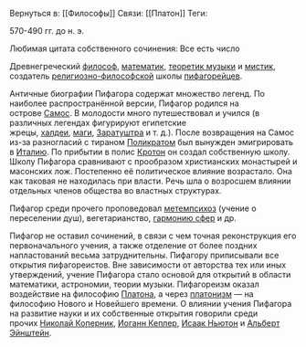Вернуться в: [[Философы]]
Связи: [[Платон]]
Теги: 

570-490 гг. до н. э.

Любимая цитата собственного сочинения: Все есть число

Древнегреческий [философ](https://ru.wikipedia.org/wiki/%D0%A4%D0%B8%D0%BB%D0%BE%D1%81%D0%BE%D1%84 "Философ"), [математик](https://ru.wikipedia.org/wiki/%D0%9C%D0%B0%D1%82%D0%B5%D0%BC%D0%B0%D1%82%D0%B8%D0%BA%D0%B0 "Математика"), [теоретик музыки](https://ru.wikipedia.org/wiki/%D0%A2%D0%B5%D0%BE%D1%80%D0%B8%D1%8F_%D0%BC%D1%83%D0%B7%D1%8B%D0%BA%D0%B8 "Теория музыки") и [мистик](https://ru.wikipedia.org/wiki/%D0%9C%D0%B8%D1%81%D1%82%D0%B8%D0%BA%D0%B0 "Мистика"), создатель [религиозно-философской](https://ru.wikipedia.org/wiki/%D0%A0%D0%B5%D0%BB%D0%B8%D0%B3%D0%B8%D0%BE%D0%B7%D0%BD%D0%B0%D1%8F_%D1%84%D0%B8%D0%BB%D0%BE%D1%81%D0%BE%D1%84%D0%B8%D1%8F "Религиозная философия") школы [пифагорейцев](https://ru.wikipedia.org/wiki/%D0%9F%D0%B8%D1%84%D0%B0%D0%B3%D0%BE%D1%80%D0%B5%D0%B8%D0%B7%D0%BC "Пифагореизм").

Античные биографии Пифагора содержат множество легенд. По наиболее распространённой версии, Пифагор родился на острове [Самос](https://ru.wikipedia.org/wiki/%D0%A1%D0%B0%D0%BC%D0%BE%D1%81 "Самос"). В молодости много путешествовал и учился (в различных легендах фигурируют египетские жрецы, [халдеи](https://ru.wikipedia.org/wiki/%D0%A5%D0%B0%D0%BB%D0%B4%D0%B5%D0%B8 "Халдеи"), [маги](https://ru.wikipedia.org/wiki/%D0%9C%D0%B0%D0%B3%D0%B8 "Маги"), [Заратуштра](https://ru.wikipedia.org/wiki/%D0%97%D0%B0%D1%80%D0%B0%D1%82%D1%83%D1%88%D1%82%D1%80%D0%B0 "Заратуштра") и т. д.). После возвращения на Самос из-за разногласий с тираном [Поликратом](https://ru.wikipedia.org/wiki/%D0%9F%D0%BE%D0%BB%D0%B8%D0%BA%D1%80%D0%B0%D1%82 "Поликрат") был вынужден эмигрировать в [Италию](https://ru.wikipedia.org/wiki/%D0%93%D1%80%D0%B5%D1%87%D0%B5%D1%81%D0%BA%D0%B0%D1%8F_%D0%BA%D0%BE%D0%BB%D0%BE%D0%BD%D0%B8%D0%B7%D0%B0%D1%86%D0%B8%D1%8F "Греческая колонизация"). По прибытии в полис [Кротон](https://ru.wikipedia.org/wiki/%D0%9A%D1%80%D0%BE%D1%82%D0%BE%D0%BD%D0%B5 "Кротоне") он создал собственную школу. Школу Пифагора сравнивают с прообразом христианских монастырей и масонских лож. Постепенно её политическое влияние возрастало. Она как таковая не находилась при власти. Речь шла о возросшем влиянии отдельных членов общества во властных структурах.

Пифагор среди прочего проповедовал [метемпсихоз](https://ru.wikipedia.org/wiki/%D0%9C%D0%B5%D1%82%D0%B5%D0%BC%D0%BF%D1%81%D0%B8%D1%85%D0%BE%D0%B7 "Метемпсихоз") (учение о переселении душ), вегетарианство, [гармонию сфер](https://ru.wikipedia.org/wiki/%D0%93%D0%B0%D1%80%D0%BC%D0%BE%D0%BD%D0%B8%D1%8F_%D1%81%D1%84%D0%B5%D1%80 "Гармония сфер") и др.

Пифагор не оставил сочинений, в связи с чем точная реконструкция его первоначального учения, а также отделение от более поздних напластований весьма затруднительны. Пифагору приписывали все открытия пифагореистов. Вне зависимости от авторства тех или иных утверждений, учение Пифагора стало основой для открытий в области математики, астрономии, теории музыки. Пифагореизм оказал воздействие на философию [Платона](https://ru.wikipedia.org/wiki/%D0%9F%D0%BB%D0%B0%D1%82%D0%BE%D0%BD "Платон"), а через [платонизм](https://ru.wikipedia.org/wiki/%D0%9F%D0%BB%D0%B0%D1%82%D0%BE%D0%BD%D0%B8%D0%B7%D0%BC "Платонизм") — на философию Нового и Новейшего времени. О влиянии учения Пифагора на развитие науки и их собственные открытия говорили среди прочих [Николай Коперник](https://ru.wikipedia.org/wiki/%D0%9A%D0%BE%D0%BF%D0%B5%D1%80%D0%BD%D0%B8%D0%BA,_%D0%9D%D0%B8%D0%BA%D0%BE%D0%BB%D0%B0%D0%B9 "Коперник, Николай"), [Иоганн Кеплер](https://ru.wikipedia.org/wiki/%D0%9A%D0%B5%D0%BF%D0%BB%D0%B5%D1%80,_%D0%98%D0%BE%D0%B3%D0%B0%D0%BD%D0%BD "Кеплер, Иоганн"), [Исаак Ньютон](https://ru.wikipedia.org/wiki/%D0%9D%D1%8C%D1%8E%D1%82%D0%BE%D0%BD,_%D0%98%D1%81%D0%B0%D0%B0%D0%BA "Ньютон, Исаак") и [Альберт Эйнштейн](https://ru.wikipedia.org/wiki/%D0%AD%D0%B9%D0%BD%D1%88%D1%82%D0%B5%D0%B9%D0%BD,_%D0%90%D0%BB%D1%8C%D0%B1%D0%B5%D1%80%D1%82 "Эйнштейн, Альберт").